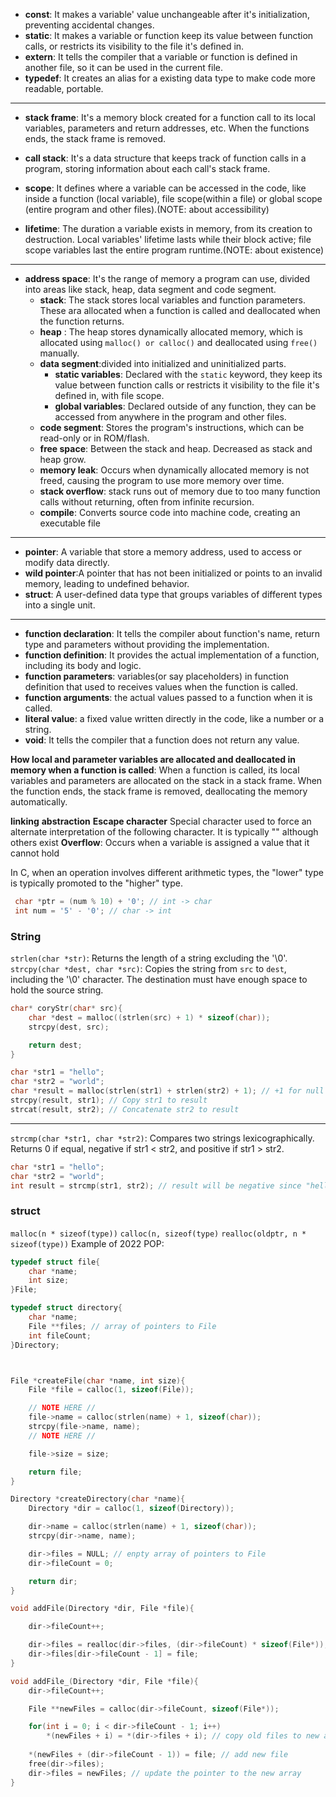 - **const**: It makes a variable' value unchangeable after it's initialization, preventing accidental changes.
- **static**: It makes a variable or function keep its value between function calls, or restricts its visibility to the file it's defined in.
- **extern**: It tells the compiler that a variable or function is defined in another file, so it can be used in the current file.
- **typedef**: It creates an alias for a existing data type to make code more readable, portable.
---

- **stack frame**: It's a memory block created for a function call to its local variables, parameters and return addresses, etc. When the functions ends, the stack frame is removed.
- **call stack**: It's a data structure that keeps track of function calls in a program, storing information about each call's stack frame.

- **scope**: It defines where a variable can be accessed in the code, like inside a function (local variable), file scope(within a file) or global scope (entire program and other files).(NOTE: about accessibility)
- **lifetime**: The duration a variable exists in memory, from its creation to destruction. Local variables' lifetime lasts while their block active; file scope variables last the entire program runtime.(NOTE: about existence)
  
---
- **address space**: It's the range of memory a program can use, divided into areas like stack, heap, data segment and code segment.
  - **stack**: The stack stores local variables and function parameters. These ara allocated when a function is called and deallocated when the function returns.
  - **heap** : The heap stores dynamically allocated memory, which is allocated using `malloc() or calloc()` and deallocated using `free()` manually.
  - **data segment**:divided into initialized and uninitialized parts.
    - **static variables**: Declared with the `static` keyword, they keep its value between function calls or restricts it visibility to the file it's defined in, with file scope.
    - **global variables**: Declared outside of any function, they can be accessed from anywhere in the program and other files.
  - **code segment**: Stores the program's instructions, which can be read-only or in ROM/flash.
  - **free space**: Between the stack and heap. Decreased as stack and heap grow.
  - **memory leak**: Occurs when dynamically allocated memory is not freed, causing the program to use more memory over time.
  - **stack overflow**: stack runs out of memory due to too many function calls without returning, often from infinite recursion.
  - **compile**: Converts source code into machine code, creating an executable file

---
- **pointer**: A variable that store a memory address, used to access or modify data directly.
-  **wild pointer**:A pointer that has not been initialized or points to an invalid memory, leading to undefined behavior.
 - **struct**: A user-defined data type that groups variables of  different types into a single unit.
---
- **function declaration**: It tells the compiler about function's name, return type and parameters without providing the implementation.
- **function definition**: It provides the actual implementation of a function, including its body and logic.
- **function parameters**: variables(or say placeholders) in function definition that used to receives values when the function is called.
- **function arguments**: the actual values passed to a  function when it is called.
- **literal value**: a fixed value written directly in the code, like a number or a string.
- **void**: It tells the compiler that a function does not return any value.


**How local and parameter variables are allocated and deallocated in memory when a function is called**: When a function is called, its local variables and parameters are allocated on the stack in a stack frame. When the function ends, the stack frame is removed, deallocating the memory automatically.

**linking**
**abstraction**
**Escape character** Special character used to force an alternate interpretation of the following
character. It is typically "\" although others exist
**Overflow**: Occurs when a variable is assigned a value that it cannot hold

In C, when an operation involves different arithmetic types, the "lower" type is typically promoted to the "higher" type.

```c
 char *ptr = (num % 10) + '0'; // int -> char
 int num = '5' - '0'; // char -> int
```

### String

`strlen(char *str)`: Returns the length of a string excluding the '\0'.
`strcpy(char *dest, char *src)`: Copies the string from `src` to `dest`, including the '\0' character. The destination must have enough space to hold the source string.
```c
char* coryStr(char* src){
    char *dest = malloc((strlen(src) + 1) * sizeof(char)); 
    strcpy(dest, src);

    return dest;
}

char *str1 = "hello";
char *str2 = "world";
char *result = malloc(strlen(str1) + strlen(str2) + 1); // +1 for null terminator
strcpy(result, str1); // Copy str1 to result
strcat(result, str2); // Concatenate str2 to result
```

---
`strcmp(char *str1, char *str2)`: Compares two strings lexicographically.   
Returns 0 if equal, negative if str1 < str2, and positive if str1 > str2.
```c
char *str1 = "hello";
char *str2 = "world";
int result = strcmp(str1, str2); // result will be negative since "hello" < "world"
```

### struct
`malloc(n * sizeof(type))`
`calloc(n, sizeof(type)`
`realloc(oldptr, n * sizeof(type))`
Example of 2022 POP: 
```c
typedef struct file{
    char *name;
    int size;
}File;

typedef struct directory{
    char *name;
    File **files; // array of pointers to File
    int fileCount;
}Directory;



File *createFile(char *name, int size){
    File *file = calloc(1, sizeof(File));

    // NOTE HERE //
    file->name = calloc(strlen(name) + 1, sizeof(char));
    strcpy(file->name, name);
    // NOTE HERE //

    file->size = size;

    return file;
}

Directory *createDirectory(char *name){
    Directory *dir = calloc(1, sizeof(Directory));

    dir->name = calloc(strlen(name) + 1, sizeof(char));
    strcpy(dir->name, name);

    dir->files = NULL; // enpty array of pointers to File
    dir->fileCount = 0;

    return dir;
}

void addFile(Directory *dir, File *file){

    dir->fileCount++;

    dir->files = realloc(dir->files, (dir->fileCount) * sizeof(File*));
    dir->files[dir->fileCount - 1] = file; 
}

void addFile_(Directory *dir, File *file){
    dir->fileCount++;

    File **newFiles = calloc(dir->fileCount, sizeof(File*));

    for(int i = 0; i < dir->fileCount - 1; i++)
        *(newFiles + i) = *(dir->files + i); // copy old files to new array
    
    *(newFiles + (dir->fileCount - 1)) = file; // add new file
    free(dir->files);
    dir->files = newFiles; // update the pointer to the new array
}
```



